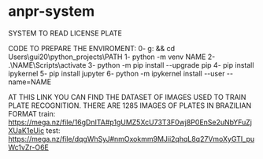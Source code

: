# anpr-system
SYSTEM TO READ LICENSE PLATE

CODE TO PREPARE THE ENVIROMENT:
0- g: && cd Users\gui20\python_projects\PATH
1- python -m venv NAME
2- .\NAME\Scripts\activate
3- python -m pip install --upgrade pip
4- pip install ipykernel
5- pip install jupyter
6- python -m ipykernel install --user --name=NAME

AT THIS LINK YOU CAN FIND THE DATASET OF IMAGES USED TO TRAIN PLATE RECOGNITION. THERE ARE 1285 IMAGES OF PLATES IN BRAZILIAN FORMAT
train: https://mega.nz/file/16gDnITA#p1gUMZ5XcU73T3F0wj8P0EnSe2uNbYFuZjXUaK1eUic
test: https://mega.nz/file/dqgWhSyJ#nmOxokmm9MJii2qhqL8q27VmoXyGTI_puWc1vZr-O6E
